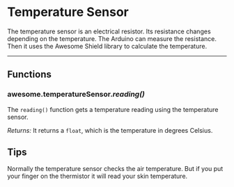 # Temperature Sensor

The temperature sensor is an electrical resistor. Its resistance changes depending on the temperature. The Arduino can measure the resistance. Then it uses the Awesome Shield library to calculate the temperature.

***

## Functions

### awesome.temperatureSensor.*reading()*

The `reading()` function gets a temperature reading using the temperature sensor.

*Returns:* It returns a `float`, which is the temperature in degrees Celsius.

## Tips
Normally the temperature sensor checks the air temperature. But if you put your finger on the thermistor it will read your skin temperature.
